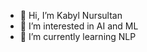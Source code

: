 - 👋 Hi, I’m Kabyl Nursultan
- 👀 I’m interested in AI and ML
- 🌱 I’m currently learning NLP


<!---
sdunurik234/sdunurik234 is a ✨ special ✨ repository because its `README.md` (this file) appears on your GitHub profile.
You can click the Preview link to take a look at your changes.
--->
